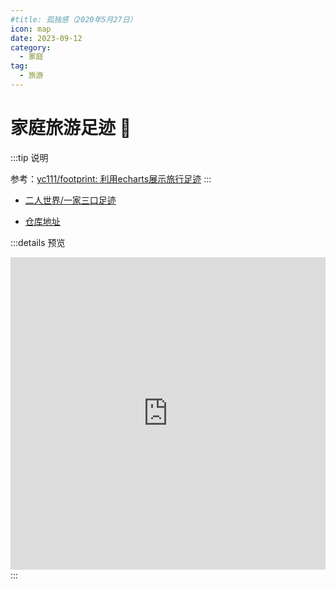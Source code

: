 ```yaml
---
#title: 孤独感（2020年5月27日）
icon: map
date: 2023-09-12
category:
  - 家庭
tag:
  - 旅游
---
```

# 家庭旅游足迹 👣

:::tip 说明

参考：[yc111/footprint: 利用echarts展示旅行足迹](https://github.com/yc111/footprint)
:::
* [二人世界/一家三口足迹](https://arthurfsy2.github.io/footprintFamily/index.html)

* [仓库地址](https://github.com/arthurfsy2/footprintfamily)

:::details 预览
<iframe 
src="https://arthurfsy2.github.io/footprintFamily/index.html" 
frameborder=0
height=500
width=100%
seamless=seamless
scrolling=auto
></iframe>
:::